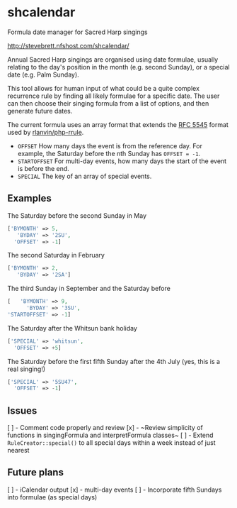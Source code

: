 # shcalendar
Formula date manager for Sacred Harp singings

http://stevebrett.nfshost.com/shcalendar/

Annual Sacred Harp singings are organised using date formulae, usually relating to the day's position in the month (e.g. second Sunday), or a special date (e.g. Palm Sunday).

This tool allows for human input of what could be a quite complex recurrence rule by finding all likely formulae for a specific date. The user can then choose their singing formula from a list of options, and then generate future dates.

The current formula uses an array format that extends the [RFC 5545](https://icalendar.org/iCalendar-RFC-5545/3-8-5-3-recurrence-rule.html) format used by [rlanvin/php-rrule](https://github.com/rlanvin/php-rrule).

* `OFFSET`
How many days the event is from the reference day. For example, the Saturday before the nth 
Sunday has `OFFSET = -1`.
* `STARTOFFSET`
For multi-day events, how many days the start of the event is before the end.
* `SPECIAL`
The key of an array of special events.

## Examples
The Saturday before the second Sunday in May
```php
['BYMONTH' => 5,
   'BYDAY' => '2SU',
  'OFFSET' => -1]
```

The second Saturday in February
```php
['BYMONTH' => 2,
   'BYDAY' => '2SA']
```

The third Sunday in September and the Saturday before
```php
[   'BYMONTH' => 9,
      'BYDAY' => '3SU',
'STARTOFFSET' => -1]
```

The Saturday after the Whitsun bank holiday
```php
['SPECIAL' => 'whitsun',
  'OFFSET' => +5]
```

The Saturday before the first fifth Sunday after the 4th July (yes, this is a real singing!)

```php
['SPECIAL' => '5SU47',
  'OFFSET' => -1]
```


## Issues
[ ] - Comment code properly and review
[x] - ~Review simplicity of functions in singingFormula and interpretFormula classes~
[ ] - Extend `RuleCreator::special()` to all special days within a week instead of just nearest

## Future plans
[ ] - iCalendar output
[x] - multi-day events
[ ] - Incorporate fifth Sundays into formulae (as special days)
